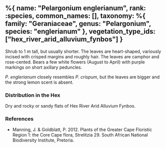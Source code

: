 %{
    name: "Pelargonium englerianum",
    rank: :species,
    common_names: [],
    taxonomy: %{
        family: "Geraniaceae",
        genus: "Pelargonium",
        species: "englerianum"
    },
    vegetation_type_ids: ["hex_river_arid_alluvium_fynbos"]
}
---

Shrub to 1 m tall, but usually shorter. The leaves are heart-shaped, variously incised with crisped margins and roughly hair. The leaves are camphor and rose-cented. Bears a few white flowers (August to April) with purple markings on short axillary peduncles.

<!-- read more -->

*P. englerianum* closely resembles *P. crispum*, but the leaves are bigger and the strong lemon scent is absent.

### Distribution in the Hex

Dry and rocky or sandy flats of Hex River Arid Alluvium Fynbos.

### References

* Manning, J. & Goldblatt, P. 2012. Plants of the Greater Cape Floristic Region 1: the Core Cape flora, Strelitzia 29. South African National Biodiversity Institute, Pretoria.